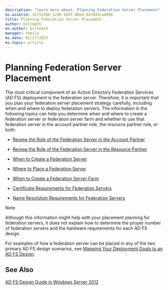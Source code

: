 ```yaml
---
description: "Learn more about: Planning Federation Server Placement"
ms.assetid: 2e751308-1c86-4d4f-88e4-6a78d3ca4696
title: Planning Federation Server Placement
author: billmath
ms.author: billmath
manager: femila
ms.date: 01/27/2023
ms.topic: article
---
```


# Planning Federation Server Placement

The most critical component of an Active Directory Federation Services \(AD FS\) deployment is the federation server. Therefore, it is important that you plan your federation server placement strategy carefully, including when and where to deploy federation servers. The information in the following topics can help you determine when and where to create a federation server or federation server farm and whether to use that federation server in the account partner role, the resource partner role, or both:

-   [Review the Role of the Federation Server in the Account Partner](Review-the-Role-of-the-Federation-Server-in-the-Account-Partner.md)

-   [Review the Role of the Federation Server in the Resource Partner](Review-the-Role-of-the-Federation-Server-in-the-Resource-Partner.md)

-   [When to Create a Federation Server](When-to-Create-a-Federation-Server.md)

-   [Where to Place a Federation Server](Where-to-Place-a-Federation-Server.md)

-   [When to Create a Federation Server Farm](When-to-Create-a-Federation-Server-Farm.md)

-   [Certificate Requirements for Federation Servers](Certificate-Requirements-for-Federation-Servers.md)

-   [Name Resolution Requirements for Federation Servers](Name-Resolution-Requirements-for-Federation-Servers.md)

> [!NOTE]
> Although this information might help with your placement planning for federation servers, it does not explain how to determine the proper number of federation servers and the hardware requirements for each AD FS design.

For examples of how a federation server can be placed in any of the two primary AD FS design scenarios, see [Mapping Your Deployment Goals to an AD FS Design](Mapping-Your-Deployment-Goals-to-an-AD-FS-Design.md).

## See Also
[AD FS Design Guide in Windows Server 2012](AD-FS-Design-Guide-in-Windows-Server-2012.md)

